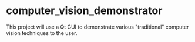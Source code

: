 # computer_vision_demonstrator
This project will use a Qt GUI to demonstrate various "traditional" computer vision techniques to the user.

